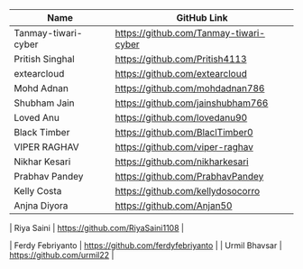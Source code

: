 | Name               | GitHub Link                     | 
| ------------------ | ------------------------------- |
| Tanmay-tiwari-cyber | https://github.com/Tanmay-tiwari-cyber |
| Pritish Singhal     | https://github.com/Pritish4113  |
| extearcloud    | https://github.com/extearcloud |
| Mohd Adnan     | https://github.com/mohdadnan786 |
| Shubham Jain     | https://github.com/jainshubham766 |
| Loved Anu     | https://github.com/lovedanu90 |
| Black Timber     | https://github.com/BlaclTimber0 |
| VIPER RAGHAV | https://github.com/viper-raghav |
| Nikhar Kesari | https://github.com/nikharkesari |
| Prabhav Pandey | https://github.com/PrabhavPandey |
| Kelly Costa | https://github.com/kellydosocorro |
| Anjna Diyora | https://github.com/Anjan50 |

| Riya Saini |  https://github.com/RiyaSaini1108 |

| Ferdy Febriyanto | https://github.com/ferdyfebriyanto |
| Urmil Bhavsar | https://github.com/urmil22 |



